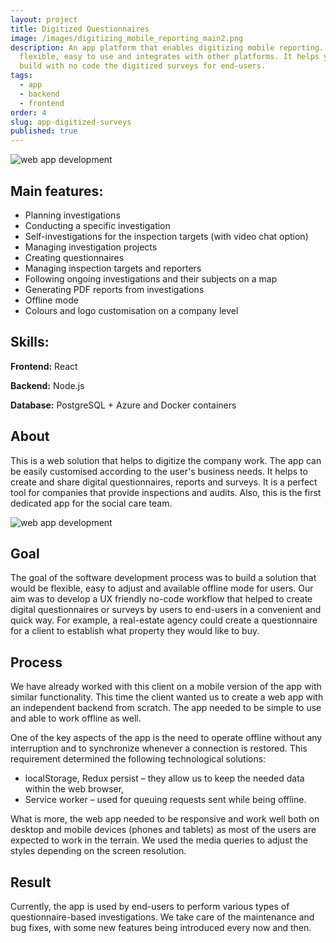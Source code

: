 ```yaml
---
layout: project
title: Digitized Questionnaires
image: /images/digitizing_mobile_reporting_main2.png
description: An app platform that enables digitizing mobile reporting. It is
  flexible, easy to use and integrates with other platforms. It helps you to
  build with no code the digitized surveys for end-users.
tags:
  - app
  - backend
  - frontend
order: 4
slug: app-digitized-surveys
published: true
---
```

![web app development](/images/digitizing_mobile_reporting.png)

## Main features:

* Planning investigations
* Conducting a specific investigation
* Self-investigations for the inspection targets (with video chat option)
* Managing investigation projects 
* Creating questionnaires 
* Managing inspection targets and reporters
* Following ongoing investigations and their subjects on a map
* Generating PDF reports from investigations
* Offline mode
* Colours and logo customisation on a company level

## Skills:

**Frontend:** React

**Backend:** Node.js

**Database:** PostgreSQL + Azure and Docker containers

## About

This is a web solution that helps to digitize the company work. The app can be easily customised according to the user's business needs. It helps to create and share digital questionnaires, reports and surveys. It is a perfect tool for companies that provide inspections and audits. Also, this is the first dedicated app for the social care team.

![web app development](/images/digitizing_mobile_reporting_app.png)

## Goal

The goal of the software development process was to build a solution that would be flexible, easy to adjust and available offline mode for users. Our aim was to develop a UX friendly no-code workflow that helped to create digital questionnaires or surveys by users to end-users in a convenient and quick way. For example, a real-estate agency could create a questionnaire for a client to establish what property they would like to buy.

## Process

We have already worked with this client on a mobile version of the app with similar functionality. This time the client wanted us to create a web app with an independent backend from scratch. The app needed to be simple to use and able to work offline as well.

One of the key aspects of the app is the need to operate offline without any interruption and to synchronize whenever a connection is restored. This requirement determined the following technological solutions:

* localStorage, Redux persist – they allow us to keep the needed data within the web browser,
* Service worker – used for queuing requests sent while being offline.

What is more, the web app needed to be responsive and work well both on desktop and mobile devices (phones and tablets) as most of the users are expected to work in the terrain. We used the media queries to adjust the styles depending on the screen resolution. 

## Result

Currently, the app is used by end-users to perform various types of questionnaire-based investigations. We take care of the maintenance and bug fixes, with some new features being introduced every now and then.